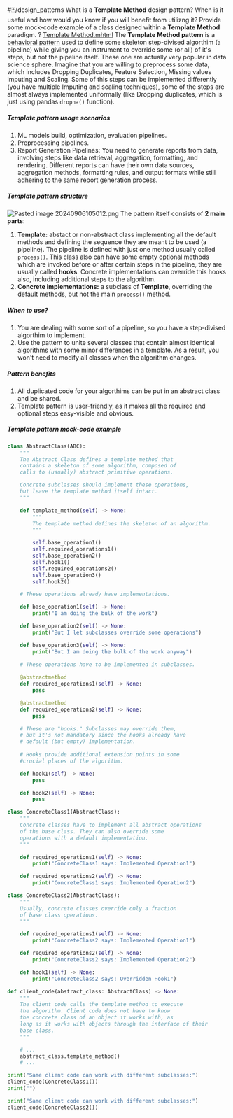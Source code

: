 #🃏/design_patterns
What is a **Template Method** design pattern? When is it useful and how would you know if you will benefit from utilizng it? Provide some mock-code example of a class designed within a **Template Method** paradigm.
?
[Template Method.mhtml](Template%20Method.mhtml)
The **Template Method pattern** is a [behavioral pattern](Behavioral%20patterns.md) used to define some skeleton step-divised algorthim (a pipeline) while giving you an instrument to override some (or all) of it's steps, but not the pipeline itself. These one are actually very popular in data science sphere. Imagine that you are willing to preprocess some data, which includes Dropping Duplicates, Feature Selection, Missing values imputing and Scaling. Some of this steps can be implemented differently (you have multiple Imputing and scaling techniques), some of the steps are almost always implemented uniformally (like Dropping duplicates, which is just using pandas `dropna()` function).
##### Template pattern usage scenarios
1. ML models build, optimization, evaluation pipelines.
1. Preprocessing pipelines.
2. Report Generation Pipelines: You need to generate reports from data, involving steps like data retrieval, aggregation, formatting, and rendering. Different reports can have their own data sources, aggregation methods, formatting rules, and output formats while still adhering to the same report generation process.
##### Template pattern structure
![Pasted image 20240906105012.png](Pasted%20image%2020240906105012.png)
The pattern itself consists of **2 main parts**:
1. **Template:** abstact or non-abstract class implementing all the default methods and defining the sequence they are meant to be used (a pipeline). The pipeline is defined with just one method usually called `process()`. This class also can have some empty optional methods which are invoked before or after certain steps in the pipeline, they are usually called **hooks**. Concrete implementations can override this hooks also, including additional steps to the algorithm.
2. **Concrete implementations:**  a subclass of **Template**, overriding the default methods, but not the main `process()` method.
##### When to use?
1. You are dealing with some sort of a pipeline, so you have a step-divised algorthim to implement.
2. Use the pattern to unite several classes that contain almost identical algorithms with some minor differences in a template. As a result, you won't need to modify all classes when the algorithm changes.
#####  Pattern benefits
1. All duplicated code for your algorthims can be put in an abstract class and be shared.
2. Template pattern is user-friendly, as it makes all the required and optional steps easy-visible and obvious.
##### Template pattern mock-code example
```python
class AbstractClass(ABC):
    """
    The Abstract Class defines a template method that 
    contains a skeleton of some algorithm, composed of 
    calls to (usually) abstract primitive operations.

    Concrete subclasses should implement these operations, 
    but leave the template method itself intact.
    """

    def template_method(self) -> None:
        """
        The template method defines the skeleton of an algorithm.
        """

        self.base_operation1()
        self.required_operations1()
        self.base_operation2()
        self.hook1()
        self.required_operations2()
        self.base_operation3()
        self.hook2()

    # These operations already have implementations.

    def base_operation1(self) -> None:
        print("I am doing the bulk of the work")

    def base_operation2(self) -> None:
        print("But I let subclasses override some operations")

    def base_operation3(self) -> None:
        print("But I am doing the bulk of the work anyway")

    # These operations have to be implemented in subclasses.
    
    @abstractmethod
    def required_operations1(self) -> None:
        pass

    @abstractmethod
    def required_operations2(self) -> None:
        pass

    # These are "hooks." Subclasses may override them, 
    # but it's not mandatory since the hooks already have
    # default (but empty) implementation. 
    
    # Hooks provide additional extension points in some 
    #crucial places of the algorithm.

    def hook1(self) -> None:
        pass

    def hook2(self) -> None:
        pass

class ConcreteClass1(AbstractClass):
    """
    Concrete classes have to implement all abstract operations
    of the base class. They can also override some 
    operations with a default implementation.
    """

    def required_operations1(self) -> None:
        print("ConcreteClass1 says: Implemented Operation1")

    def required_operations2(self) -> None:
        print("ConcreteClass1 says: Implemented Operation2")

class ConcreteClass2(AbstractClass):
    """
    Usually, concrete classes override only a fraction 
    of base class operations.
    """

    def required_operations1(self) -> None:
        print("ConcreteClass2 says: Implemented Operation1")

    def required_operations2(self) -> None:
        print("ConcreteClass2 says: Implemented Operation2")

    def hook1(self) -> None:
        print("ConcreteClass2 says: Overridden Hook1")

def client_code(abstract_class: AbstractClass) -> None:
    """
    The client code calls the template method to execute 
    the algorithm. Client code does not have to know 
    the concrete class of an object it works with, as
    long as it works with objects through the interface of their 
    base class.
    """

    # ...
    abstract_class.template_method()
    # ...

print("Same client code can work with different subclasses:")
client_code(ConcreteClass1())
print("")

print("Same client code can work with different subclasses:")
client_code(ConcreteClass2())
```
<!--SR:!2025-03-30,148,310-->